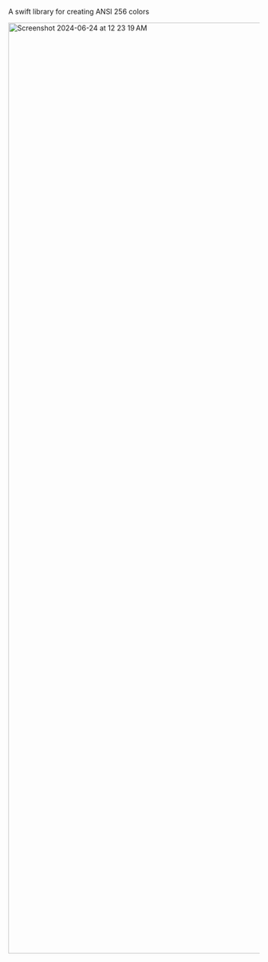 A swift library for creating ANSI 256 colors

<img width="1864" alt="Screenshot 2024-06-24 at 12 23 19 AM" src="https://github.com/anconaesselmann/Ansi256Color/assets/5387946/c8d3da2c-d322-4c58-85ef-9442cfc40845">
